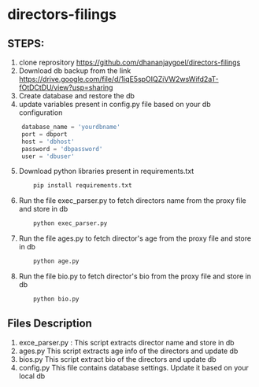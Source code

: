 # directors-filings

## STEPS:
1. clone reprository https://github.com/dhananjaygoel/directors-filings
2. Download db backup from the link https://drive.google.com/file/d/1iqE5spOIQZiVW2wsWifd2aT-fOtDCtDU/view?usp=sharing
3. Create database and restore the db
4. update variables present in config.py file based on your db configuration
```python
    database_name = 'yourdbname'
    port = dbport
    host = 'dbhost'
    password = 'dbpassword'
    user = 'dbuser'
```
5. Download python libraries present in requirements.txt
    ```python
        pip install requirements.txt
    ```
6.  Run the file exec_parser.py to fetch directors name from the proxy file and store in db
    ```python
        python exec_parser.py
    ```
7.  Run the file ages.py to fetch director's age from the proxy file and store in db
    ```python
        python age.py
    ```

6.  Run the file bio.py to fetch director's bio from the proxy file and store in db
    ```python
        python bio.py
    ```

## Files Description
1. exce_parser.py :
    This script extracts director name and store in db
2. ages.py
    This script extracts age info of the directors and update db
3. bios.py
    This script extract bio of the directors and update db
4. config.py 
    This file contains database settings.
    Update it based on your local db